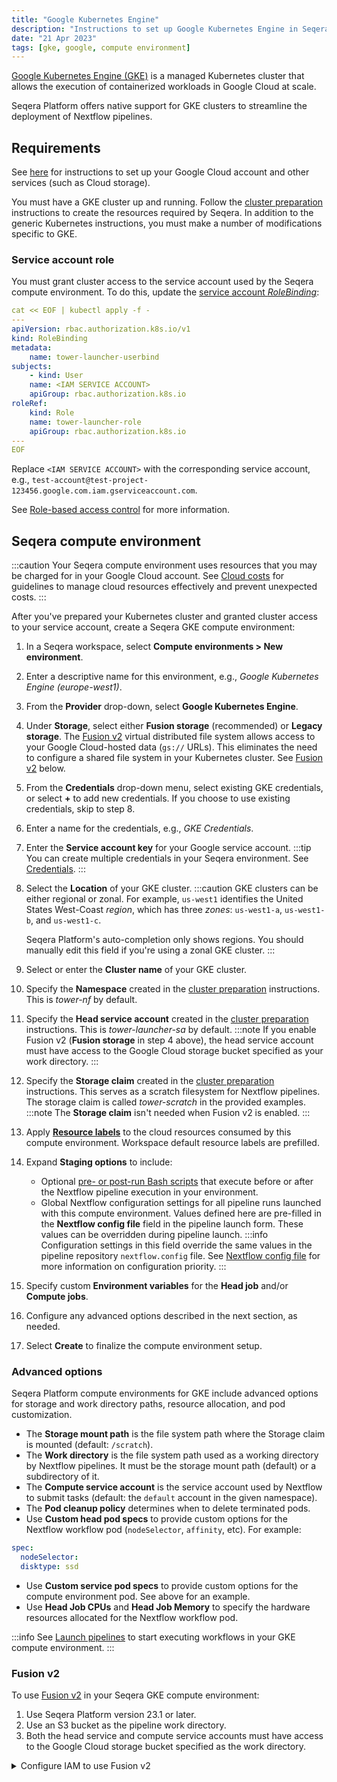 ```yaml
---
title: "Google Kubernetes Engine"
description: "Instructions to set up Google Kubernetes Engine in Seqera Platform"
date: "21 Apr 2023"
tags: [gke, google, compute environment]
---
```


[Google Kubernetes Engine (GKE)](https://cloud.google.com/kubernetes-engine) is a managed Kubernetes cluster that allows the execution of containerized workloads in Google Cloud at scale.

Seqera Platform offers native support for GKE clusters to streamline the deployment of Nextflow pipelines.

## Requirements

See [here](../compute-envs/google-cloud-batch#configure-google-cloud) for instructions to set up your Google Cloud account and other services (such as Cloud storage).

You must have a GKE cluster up and running. Follow the [cluster preparation](../compute-envs/k8s#cluster-preparation) instructions to create the resources required by Seqera. In addition to the generic Kubernetes instructions, you must make a number of modifications specific to GKE.

### Service account role

You must grant cluster access to the service account used by the Seqera compute environment. To do this, update the [service account _RoleBinding_](https://cloud.google.com/kubernetes-engine/docs/how-to/role-based-access-control#rolebinding):

```yaml
cat << EOF | kubectl apply -f -
---
apiVersion: rbac.authorization.k8s.io/v1
kind: RoleBinding
metadata:
    name: tower-launcher-userbind
subjects:
    - kind: User
    name: <IAM SERVICE ACCOUNT>
    apiGroup: rbac.authorization.k8s.io
roleRef:
    kind: Role
    name: tower-launcher-role
    apiGroup: rbac.authorization.k8s.io
---
EOF
```

Replace `<IAM SERVICE ACCOUNT>` with the corresponding service account, e.g., `test-account@test-project-123456.google.com.iam.gserviceaccount.com`.

See [Role-based access control](https://cloud.google.com/kubernetes-engine/docs/how-to/role-based-access-control) for more information.

## Seqera compute environment

:::caution
Your Seqera compute environment uses resources that you may be charged for in your Google Cloud account. See [Cloud costs](../monitoring/cloud-costs) for guidelines to manage cloud resources effectively and prevent unexpected costs.
:::

After you've prepared your Kubernetes cluster and granted cluster access to your service account, create a Seqera GKE compute environment:

1. In a Seqera workspace, select **Compute environments > New environment**.
1. Enter a descriptive name for this environment, e.g., _Google Kubernetes Engine (europe-west1)_.
1. From the **Provider** drop-down, select **Google Kubernetes Engine**.
1. Under **Storage**, select either **Fusion storage** (recommended) or **Legacy storage**. The [Fusion v2](https://docs.seqera.io/fusion) virtual distributed file system allows access to your Google Cloud-hosted data (`gs://` URLs). This eliminates the need to configure a shared file system in your Kubernetes cluster. See [Fusion v2](#fusion-v2) below.
1. From the **Credentials** drop-down menu, select existing GKE credentials, or select **+** to add new credentials. If you choose to use existing credentials, skip to step 8.
1. Enter a name for the credentials, e.g., _GKE Credentials_.
1. Enter the **Service account key** for your Google service account.
   :::tip
   You can create multiple credentials in your Seqera environment. See [Credentials](../credentials/overview).
   :::
1. Select the **Location** of your GKE cluster.
   :::caution
   GKE clusters can be either regional or zonal. For example, `us-west1` identifies the United States West-Coast _region_, which has three _zones_: `us-west1-a`, `us-west1-b`, and `us-west1-c`.

   Seqera Platform's auto-completion only shows regions. You should manually edit this field if you're using a zonal GKE cluster.
   :::

1. Select or enter the **Cluster name** of your GKE cluster.
1. Specify the **Namespace** created in the [cluster preparation](../compute-envs/k8s#cluster-preparation) instructions. This is _tower-nf_ by default.
1. Specify the **Head service account** created in the [cluster preparation](../compute-envs/k8s#cluster-preparation) instructions. This is _tower-launcher-sa_ by default.
   :::note
   If you enable Fusion v2 (**Fusion storage** in step 4 above), the head service account must have access to the Google Cloud storage bucket specified as your work directory.
   :::
1. Specify the **Storage claim** created in the [cluster preparation](../compute-envs/k8s#cluster-preparation) instructions. This serves as a scratch filesystem for Nextflow pipelines. The storage claim is called _tower-scratch_ in the provided examples.
   :::note
   The **Storage claim** isn't needed when Fusion v2 is enabled.
   :::
1. Apply [**Resource labels**](../resource-labels/overview) to the cloud resources consumed by this compute environment. Workspace default resource labels are prefilled.
1. Expand **Staging options** to include:
   - Optional [pre- or post-run Bash scripts](../launch/advanced#pre-and-post-run-scripts) that execute before or after the Nextflow pipeline execution in your environment.
   - Global Nextflow configuration settings for all pipeline runs launched with this compute environment. Values defined here are pre-filled in the **Nextflow config file** field in the pipeline launch form. These values can be overridden during pipeline launch.
     :::info
     Configuration settings in this field override the same values in the pipeline repository `nextflow.config` file. See [Nextflow config file](../launch/advanced#nextflow-config-file) for more information on configuration priority.
     :::
1. Specify custom **Environment variables** for the **Head job** and/or **Compute jobs**.
1. Configure any advanced options described in the next section, as needed.
1. Select **Create** to finalize the compute environment setup.

### Advanced options

Seqera Platform compute environments for GKE include advanced options for storage and work directory paths, resource allocation, and pod customization.

- The **Storage mount path** is the file system path where the Storage claim is mounted (default: `/scratch`).
- The **Work directory** is the file system path used as a working directory by Nextflow pipelines. It must be the storage mount path (default) or a subdirectory of it.
- The **Compute service account** is the service account used by Nextflow to submit tasks (default: the `default` account in the given namespace).
- The **Pod cleanup policy** determines when to delete terminated pods.
- Use **Custom head pod specs** to provide custom options for the Nextflow workflow pod (`nodeSelector`, `affinity`, etc). For example:

```yaml
spec:
  nodeSelector:
  disktype: ssd
```

- Use **Custom service pod specs** to provide custom options for the compute environment pod. See above for an example.
- Use **Head Job CPUs** and **Head Job Memory** to specify the hardware resources allocated for the Nextflow workflow pod.

:::info
See [Launch pipelines](../launch/launchpad) to start executing workflows in your GKE compute environment.
:::

### Fusion v2

To use [Fusion v2](https://docs.seqera.io/fusion) in your Seqera GKE compute environment:

1. Use Seqera Platform version 23.1 or later.
1. Use an S3 bucket as the pipeline work directory.
1. Both the head service and compute service accounts must have access to the Google Cloud storage bucket specified as the work directory.

<details>
<summary>Configure IAM to use Fusion v2</summary>

1. Ensure the **Workload Identity** feature is enabled for the cluster:
   - **Enable Workload Identity** in the cluster **Security** settings.
   - **Enable GKE Metadata Server** in the node group **Security** settings.
1. Allow the IAM service account access to your Google storage bucket:
   ```shell
   gcloud storage buckets add-iam-policy-binding gs://<YOUR-BUCKET> --role roles/storage.objectAdmin --member serviceAccount:<IAM-SERVICE-ACCOUNT>@<GOOGLE-CLOUD-PROJECT>.iam.gserviceaccount.com
   ```
   The role must have at least `storage.objects.create`, `storage.objects.get`, and `storage.objects.list` permissions.
1. Allow the Kubernetes service account to impersonate the IAM service account:
   ```shell
   gcloud iam service-accounts add-iam-policy-binding <IAM-SERVICE-ACCOUNT>@<GOOGLE-CLOUD-PROJECT>.iam.gserviceaccount.com --role roles/iam.workloadIdentityUser --member "serviceAccount:<GOOGLE-CLOUD-PROJECT>.svc.id.goog[<GKE-NAMESPACE>/<GKE-SERVICE-ACCOUNT>]"
   ```
1. Annotate the Kubernetes service account with the email address of the IAM service account:
   ```shell
   kubectl annotate serviceaccount <GKE-SERVICE-ACCOUNT> --namespace <GKE-NAMESPACE> iam.gke.io/gcp-service-account=<IAM-SERVICE-ACCOUNT>@<GOOGLE-CLOUD-PROJECT>.iam.gserviceaccount.com
   ```

See the [GKE documentation](https://cloud.google.com/kubernetes-engine/docs/how-to/workload-identity#authenticating_to) for further details.

</details>
